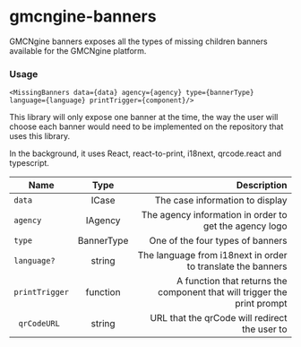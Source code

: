 # gmcngine-banners

GMCNgine banners exposes all the types of missing children banners available for the GMCNgine platform.

### Usage

```
<MissingBanners data={data} agency={agency} type={bannerType} language={language} printTrigger={component}/>
```

This library will only expose one banner at the time, the way the user will choose each banner would need to be implemented on the repository that uses this library.

In the background, it uses React, react-to-print, i18next, qrcode.react and typescript.

**<MissingBanners/>**

| Name           |    Type    |  Description |
| -------------- | :--------: | -----------------------------------------------------------------------: |
| `data`         |   ICase    | The case information to display |
| `agency`       |  IAgency   | The agency information in order to get the agency logo |
| `type`         | BannerType | One of the four types of banners |
| `language?`    |   string   | The language from i18next in order to translate the banners |
| `printTrigger` |  function  | A function that returns the component that will trigger the print prompt |
| ` qrCodeURL`   |   string   | URL that the qrCode will redirect the user to |
